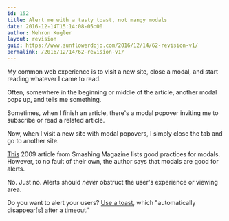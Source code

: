 ```yaml
---
id: 152
title: Alert me with a tasty toast, not mangy modals
date: 2016-12-14T15:14:08-05:00
author: Mehron Kugler
layout: revision
guid: https://www.sunflowerdojo.com/2016/12/14/62-revision-v1/
permalink: /2016/12/14/62-revision-v1/
---
```

My common web experience is to visit a new site, close a modal, and start reading whatever I came to read.

Often, somewhere in the beginning or middle of the article, another modal pops up, and tells me something.

Sometimes, when I finish an article, there's a modal popover inviting me to subscribe or read a related article.

Now, when I visit a new site with modal popovers, I simply close the tab and go to another site.

<a href="https://www.smashingmagazine.com/2009/05/modal-windows-in-modern-web-design/" target="_blank">This</a> 2009 article from Smashing Magazine lists good practices for modals. However, to no fault of their own, the author says that modals are good for alerts.

No. Just no. Alerts should _never_ obstruct the user's experience or viewing area.

Do you want to alert your users? <a href="https://developer.android.com/guide/topics/ui/notifiers/toasts.html" target="_blank">Use a toast</a>, which "automatically disappear[s] after a timeout."
